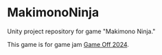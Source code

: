 # MakimonoNinja

Unity project repository for game "Makimono Ninja."

This game is for game jam [Game Off 2024](https://itch.io/jam/game-off-2024).
